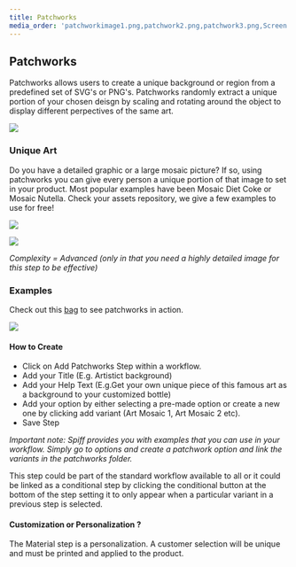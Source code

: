```yaml
---
title: Patchworks
media_order: 'patchworkimage1.png,patchwork2.png,patchwork3.png,Screen Shot 2020-10-05 at 3.55.58 pm.png,Screen Shot 2020-10-05 at 3.59.21 pm.png,Screen Shot 2020-10-05 at 4.05.26 pm.png,Screen Shot 2020-10-05 at 4.07.09 pm.png'
---
```


## Patchworks

Patchworks allows users to create a unique background or region from a predefined set of SVG's or PNG's. Patchworks randomly extract a unique portion of your chosen deisgn by scaling and rotating around the object to display different perpectives of the same art.

![](https://help.spiff.com.au/user/pages/04.Spiff-Concepts/04.step-types/06.patchworks/Screen%20Shot%202020-10-05%20at%203.55.58%20pm.png)

### Unique Art

Do you have a detailed graphic or a large mosaic picture? If so, using patchworks you can give every person a unique portion of that image to set in your product. Most popular examples have been Mosaic Diet Coke or Mosaic Nutella. Check your assets repository, we give a few examples to use for free!

![](https://help.spiff.com.au/user/pages/04.Spiff-Concepts/04.step-types/06.patchworks/Screen%20Shot%202020-10-05%20at%204.05.26%20pm.png)

![](https://help.spiff.com.au/user/pages/04.Spiff-Concepts/04.step-types/06.patchworks/Screen%20Shot%202020-10-05%20at%204.07.09%20pm.png)

_Complexity = Advanced (only in that you need a highly detailed image for this step to be effective)_

### Examples

Check out this [bag](https://demo.spiff.com.au/collections/demo-products/products/tote-bag-demo) to see patchworks in action.

![](https://help.spiff.com.au/user/pages/04.Spiff-Concepts/04.step-types/06.patchworks/patchworkimage1.png)

#### How to Create
- Click on Add Patchworks Step within a workflow. 
- Add your Title (E.g. Artistict background)
- Add your Help Text (E.g.Get your own unique piece of this famous art as a background to your customized bottle)
- Add your option by either selecting a pre-made option or create a new one by clicking add variant (Art Mosaic 1, Art Mosaic 2 etc).
- Save Step

_Important note: Spiff provides you with examples that you can use in your workflow. Simply go to options and create a patchwork option and link the variants in the patchworks folder._

This step could be part of the standard workflow available to all or it could be linked as a conditional step by clicking the conditional button at the bottom of the step setting it to only appear when a particular variant in a previous step is selected. 

#### Customization or Personalization ?
The Material step is a personalization. A customer selection will be unique and must be printed and applied to the product.